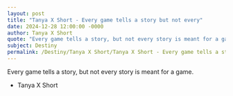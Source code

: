 ```yaml
---
layout: post
title: "Tanya X Short - Every game tells a story but not every"
date: 2024-12-28 12:00:00 -0000
author: Tanya X Short
quote: "Every game tells a story, but not every story is meant for a game."
subject: Destiny
permalink: /Destiny/Tanya X Short/Tanya X Short - Every game tells a story but not every
---
```


Every game tells a story, but not every story is meant for a game.

- Tanya X Short
